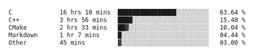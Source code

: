 <!--START_SECTION:waka-->

```txt
C             16 hrs 10 mins  ████████████████░░░░░░░░░   63.64 %
C++           3 hrs 56 mins   ████░░░░░░░░░░░░░░░░░░░░░   15.48 %
CMake         2 hrs 33 mins   ██▓░░░░░░░░░░░░░░░░░░░░░░   10.04 %
Markdown      1 hr 7 mins     █░░░░░░░░░░░░░░░░░░░░░░░░   04.44 %
Other         45 mins         ▓░░░░░░░░░░░░░░░░░░░░░░░░   03.00 %
```

<!--END_SECTION:waka-->
